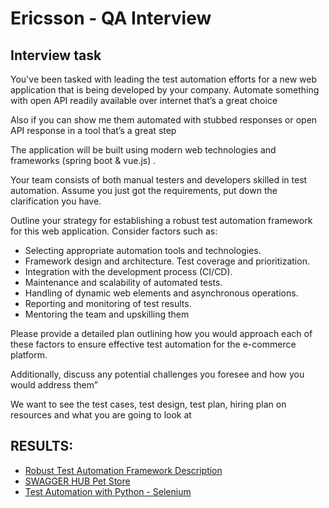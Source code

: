 # Ericsson - QA Interview
## Interview task

You've been tasked with leading the test automation efforts for a new web application that is being developed by your company.
Automate something with open API readily available over internet that’s a great choice 

Also if you can show me them automated with stubbed responses or open API response in a tool that’s a great step

The application will be built using modern web technologies and frameworks (spring boot & vue.js) .

Your team consists of both manual testers and developers skilled in test automation. Assume you just got the requirements, put down the clarification you have.

Outline your strategy for establishing a robust test automation framework for this web application. Consider factors such as:

- Selecting appropriate automation tools and technologies. 
- Framework design and architecture. Test coverage and prioritization. 
- Integration with the development process (CI/CD). 
- Maintenance and scalability of automated tests. 
- Handling of dynamic web elements and asynchronous operations. 
- Reporting and monitoring of test results. 
- Mentoring the team and upskilling them 

Please provide a detailed plan outlining how you would approach each of these factors to ensure effective test automation for the e-commerce platform. 

Additionally, discuss any potential challenges you foresee and how you would address them”

 

We want to see the test cases, test design, test plan, hiring plan on resources and what you are going to look at


## RESULTS:

- [Robust Test Automation Framework Description](https://github.com/DomenikoD/ericsson/blob/main/robust-test-automation-framework.md)
- [SWAGGER HUB Pet Store](https://app.swaggerhub.com/apis/DOMENIKODIVJAK_1/PetStore/1.0.0)
- [Test Automation with Python - Selenium](https://github.com/DomenikoD/ericsson/blob/main/testautomation.ipynb)




